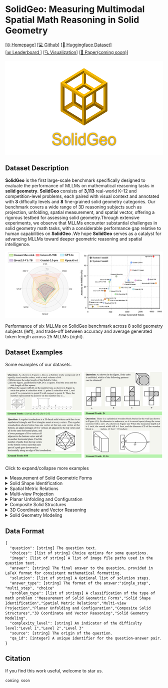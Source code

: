 # SolidGeo: Measuring Multimodal Spatial Math Reasoning in Solid Geometry

[[🌐 Homepage](https://solidgeo.github.io/)] [[💻 Github](https://github.com/HarryYancy/SolidGeo)]  [[🤗 Huggingface Dataset](https://huggingface.co/datasets/HarryYancy/SolidGeo)]  
[[📊 Leaderboard ](https://solidgeo.github.io/#leaderboard)]  [[🔍 Visualization](https://solidgeo.github.io/#visualization)]  [[📖 Paper(coming soon)]()]

<div style="display: flex; justify-content: center;">
  <img src="assets/LOGO.png" alt="LOGO" height="300">
</div>

## Dataset Description

**SolidGeo** is the first large-scale benchmark specifically designed to evaluate the performance of MLLMs on mathematical reasoning tasks in **solid geometry**. **SolidGeo** consists of **3,113** real-world K–12 and competition-level problems, each paired with visual context and annotated with **3** difficulty levels and **8** fine-grained solid geometry categories. Our benchmark covers a wide range of 3D reasoning subjects such as projection, unfolding, spatial measurement, and spatial vector, offering a rigorous testbed for assessing solid geometry.Through extensive experiments, we observe that MLLMs encounter substantial challenges in solid geometry math tasks, with a considerable performance gap relative to human capabilities on **SolidGeo** .We hope **SolidGeo** serves as a catalyst for advancing MLLMs toward deeper geometric reasoning and spatial intelligence.

![lidar](assets/lidar.jpg)

Performance of six MLLMs on SolidGeo benchmark across 8 solid geometry subjects (left), and trade-off between accuracy and average generated token length across 25 MLLMs (right).

## Dataset Examples

Some examples of our datasets.

![question](assets/question.jpg)

Click to expand/collapse more examples

<details>
<summary>Measurement of Solid Geometric Forms</summary><p align="center">
    <img src="assets/Measurement of Solid Geometric Forms.jpg" width="50%"> <br>
</p></details>

<details>
<summary>Solid Shape Identification</summary><p align="center">
    <img src="assets/Solid Shape Identification.jpg" width="50%"> <br>
</p></details>

<details>
<summary>Spatial Metric Relations</summary><p align="center">
    <img src="assets/Spatial Metric Relations.jpg" width="50%"> <br>
</p></details>

<details>
<summary>Multi-view Projection</summary><p align="center">
    <img src="assets/Multi-view Projection.jpg" width="50%"> <br>
</p></details>

<details>
<summary>Planar Unfolding and Configuration</summary><p align="center">
    <img src="assets/Planar Unfolding and Configuration.jpg" width="50%"> <br>
</p></details>

<details>
<summary>Composite Solid Structures</summary><p align="center">
    <img src="assets/Composite Solid Structures.jpg" width="50%"> <br>
</p></details>

<details>
<summary>3D Coordinate and Vector Reasoning</summary><p align="center">
    <img src="assets/3D Coordinate and Vector Reasoning.jpg" width="50%"> <br>
</p></details>

<details>
<summary>Solid Geometry Modeling</summary><p align="center">
    <img src="assets/Solid Geometry Modeling.jpg" width="50%"> <br>
</p></details>

## Data Format

```
{
  "question": [string] The question text.
  "choices": [list of string] Choice options for some questions.
  "image": [list of string] A list of image file paths used in the question text.
  "answer": [string] The final answer to the question, provided in LaTeX format for consistent mathematical formatting.
  "solution": [list of string] A Optional list of solution steps.
  "answer_type": [string] The format of the answer:"single_step", "multi_step", "choice"
  "problem_type": [list of strings] A classification of the type of math problem :"Measurement of Solid Geometric Forms","Solid Shape Identification","Spatial Metric Relations","Multi-view Projection","Planar Unfolding and Configuration","Composite Solid Structures","3D Coordinate and Vector Reasoning","Solid Geometry Modeling".
  "complexity_level": [string] An indicator of the difficulty level:"Level 1","Level 2","Level 3"
  "source": [string] The origin of the question.
  "qa_id": [integer] A unique identifier for the question-answer pair.
}

```



##  Citation

If you find this work useful, welcome to star us.

```latex
coming soon
```

